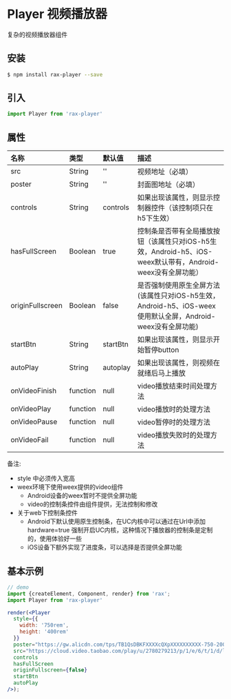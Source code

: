 # Player 视频播放器

复杂的视频播放器组件

## 安装

```bash
$ npm install rax-player --save
```

## 引入

```jsx
import Player from 'rax-player'
```

## 属性

| 名称               | 类型       | 默认值      | 描述                                       |
| :--------------- | :------- | :------- | :--------------------------------------- |
| src              | String   | ''       | 视频地址（必填）                                 |
| poster           | String   | ''       | 封面图地址（必填）                                |
| controls         | String   | controls | 如果出现该属性，则显示控制器控件（该控制项只在h5下生效）            |
| hasFullScreen    | Boolean  | true     | 控制条是否带有全局播放按钮（该属性只对iOS-h5生效，Android-h5、iOS-weex默认带有，Android-weex没有全屏功能） |
| originFullscreen | Boolean  | false    | 是否强制使用原生全屏方法(该属性只对iOS-h5生效，Android-h5、iOS-weex使用默认全屏，Android-weex没有全屏功能) |
| startBtn         | String   | startBtn | 如果出现该属性，则显示开始暂停button                    |
| autoPlay         | String   | autoplay | 如果出现该属性，则视频在就绪后马上播放                      |
| onVideoFinish    | function | null     | video播放结束时间处理方法                          |
| onVideoPlay      | function | null     | video播放时的处理方法                            |
| onVideoPause     | function | null     | video暂停时的处理方法                            |
| onVideoFail      | function | null     | video播放失败时的处理方法                          |

备注:

* style 中必须传入宽高
* weex环境下使用weex提供的video组件
  + Android设备的weex暂时不提供全屏功能
  + video的控制条控件由组件提供，无法控制和修改
* 关于web下控制条控件
  + Android下默认使用原生控制条，在UC内核中可以通过在Url中添加 hardware=true 强制开启UC内核，这种情况下播放器的控制条是定制的，使用体验好一些
  + iOS设备下额外实现了进度条，可以选择是否提供全屏功能


## 基本示例

```jsx
// demo
import {createElement, Component, render} from 'rax';
import Player from 'rax-player'

render(<Player
  style={{
    width: '750rem',
    height: '400rem'
  }}
  poster="https://gw.alicdn.com/tps/TB1QsDBKFXXXXcQXpXXXXXXXXXX-750-200.png"
  src="https://cloud.video.taobao.com/play/u/2780279213/p/1/e/6/t/1/d/ld/36255062.mp4"
  controls
  hasFullScreen
  originFullscreen={false}
  startBtn
  autoPlay
/>);
```
